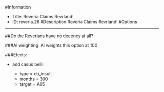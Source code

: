 #Information
 - Title: Reveria Claims Revrland!
 - ID: reveria.26
#Description
Reveria Claims Revrland!
#Options

___
##Do the Reverians have no decency at all?

###AI weighting:
AI weights this option at 100


###Efects:<ul><li>add casus belli:</li><ul><li>type = cb_insult</li><li>months = 300</li><li>target = A05</li></ul></ul>
